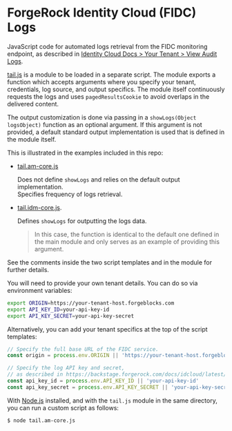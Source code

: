 # ForgeRock Identity Cloud (FIDC) Logs

JavaScript code for automated logs retrieval from the FIDC monitoring endpoint, as described in [Identity Cloud Docs > Your Tenant > View Audit Logs](https://backstage.forgerock.com/docs/idcloud/latest/paas/tenant/audit-logs.html).

[tail.js](tail.js) is a module to be loaded in a separate script. The module exports a function which accepts arguments where you specify your tenant, credentials, log source, and output specifics. The module itself continuously requests the logs and uses `pagedResultsCookie` to avoid overlaps in the delivered content.

The output customization is done via passing in a `showLogs(Object logsObject)` function as an optional argument. If this argument is not provided, a default standard output implementation is used that is defined in the module itself.

This is illustrated in the examples included in this repo:
* [tail.am-core.js](tail.am-core.js)

    Does not define `showLogs` and relies on the default output implementation. \
    Specifies frequency of logs retrieval.

* [tail.idm-core.js](tail.idm-core.js).

    Defines `showLogs` for outputting the logs data.

    > In this case, the function is identical to the default one defined in the main module and only serves as an example of providing this argument.

See the comments inside the two script templates and in the module for further details.

You will need to provide your own tenant details. You can do so via environment variables:

```bash
export ORIGIN=https://your-tenant-host.forgeblocks.com
export API_KEY_ID=your-api-key-id
export API_KEY_SECRET=your-api-key-secret
```

Alternatively, you can add your tenant specifics at the top of the script templates:

```javascript
// Specify the full base URL of the FIDC service.
const origin = process.env.ORIGIN || 'https://your-tenant-host.forgeblocks.com'

// Specify the log API key and secret,
// as described in https://backstage.forgerock.com/docs/idcloud/latest/paas/tenant/audit-logs.html#api-key
const api_key_id = process.env.API_KEY_ID || 'your-api-key-id'
const api_key_secret = process.env.API_KEY_SECRET || 'your-api-key-secret'
```

With [Node.js](https://nodejs.org/en/download/) installed, and with the `tail.js` module in the same directory, you can run a custom script as follows:

```bash
$ node tail.am-core.js
```
